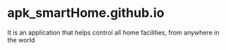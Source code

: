 # apk_smartHome.github.io
It is an application that helps control all home facilities, from anywhere in the world
